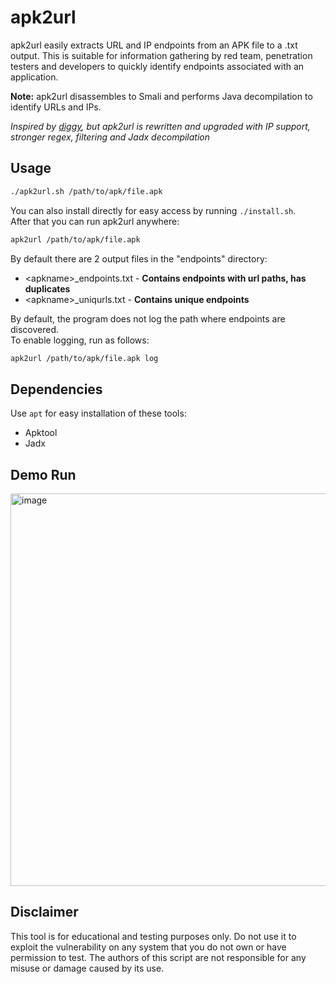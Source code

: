 # apk2url

apk2url easily extracts URL and IP endpoints from an APK file to a .txt output. This is suitable for information gathering by red team, penetration testers and developers to quickly identify endpoints associated with an application.

**Note:** apk2url disassembles to Smali and performs Java decompilation to identify URLs and IPs.

*Inspired by [diggy](https://github.com/s0md3v/Diggy), but apk2url is rewritten and upgraded with IP support, stronger regex, filtering and Jadx decompilation*

## Usage

```bash
./apk2url.sh /path/to/apk/file.apk
```

You can also install directly for easy access by running `./install.sh`.                        
After that you can run apk2url anywhere:
```bash
apk2url /path/to/apk/file.apk
```
By default there are 2 output files in the "endpoints" directory:  
- \<apkname\>_endpoints.txt - **Contains endpoints with url paths, has duplicates**
- \<apkname\>_uniqurls.txt - **Contains unique endpoints**

By default, the program does not log the path where endpoints are discovered.    
To enable logging, run as follows:

```bash
apk2url /path/to/apk/file.apk log
```
## Dependencies
Use `apt` for easy installation of these tools:
- Apktool
- Jadx
## Demo Run
<img width="628" alt="image" src="https://github.com/n0mi1k/apk2url/assets/28621928/7a251297-c1e5-49ba-abe2-6aba67c9fee7">

## Disclaimer
This tool is for educational and testing purposes only. Do not use it to exploit the vulnerability on any system that you do not own or have permission to test. The authors of this script are not responsible for any misuse or damage caused by its use.
